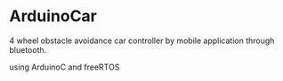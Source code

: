 # ArduinoCar
4 wheel obstacle avoidance car controller by mobile application through bluetooth. 

using ArduinoC and freeRTOS
